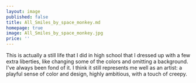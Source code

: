 ```yaml
---
layout: image
published: false
title: All_Smiles_by_space_monkey.md
homepage: true
image: All_Smiles_by_space_monkey.jpg
price: ''
---
```

This is actually a still life that I did in high school that I dressed up with a few extra liberties, like changing some of the colors and omitting a background. I've always been fond of it. I think it still represents me well as an artist: a playful sense of color and design, highly ambitious, with a touch of creepy.